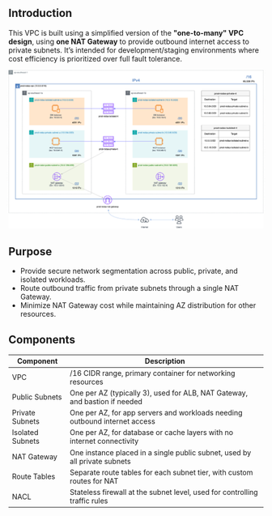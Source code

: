 ## Introduction
This VPC is built using a simplified version of the **"one-to-many" VPC design**, using **one NAT Gateway** to provide outbound internet access to private subnets. It’s intended for development/staging environments where cost efficiency is prioritized over full fault tolerance.

![Single NAT Gateway Architecture](./assets/networking_architecture.drawio.png)

## Purpose
- Provide secure network segmentation across public, private, and isolated workloads.
- Route outbound traffic from private subnets through a single NAT Gateway.
- Minimize NAT Gateway cost while maintaining AZ distribution for other resources.

## Components
| Component         | Description                                                               |
|------------------|----------------------------------------------------------------------------|
| VPC              | /16 CIDR range, primary container for networking resources                 |
| Public Subnets   | One per AZ (typically 3), used for ALB, NAT Gateway, and bastion if needed |
| Private Subnets  | One per AZ, for app servers and workloads needing outbound internet access |
| Isolated Subnets | One per AZ, for database or cache layers with no internet connectivity     |
| NAT Gateway      | One instance placed in a single public subnet, used by all private subnets |
| Route Tables     | Separate route tables for each subnet tier, with custom routes for NAT     |
| NACL             | Stateless firewall at the subnet level, used for controlling traffic rules |

